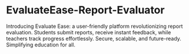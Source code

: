 # EvaluateEase-Report-Evaluator

Introducing Evaluate Ease: a user-friendly platform revolutionizing report evaluation. Students submit reports, receive instant feedback, while teachers track progress effortlessly. Secure, scalable, and future-ready. Simplifying education for all.